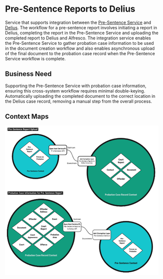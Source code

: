 # Pre-Sentence Reports to Delius

Service that supports integration between the [Pre-Sentence Service](https://github.com/ministryofjustice/pre-sentence-service)
and [Delius](https://github.com/ministryofjustice/delius). The workflow for a
pre-sentence report involves initiating a report in Delius, completing the
report in the Pre-Sentence Service and uploading the completed report to
Delius and Alfresco. The integration service enables the Pre-Sentence Service
to gather probation case information to be used in the document creation
workflow and also enables asynchronous upload of the final document to the
probation case record when the Pre-Sentence Service workflow is complete.

## Business Need

Supporting the Pre-Sentence Service with probation case information, ensuring
this cross-system workflow requires minimal double-keying. Automatically
uploading the completed document to the correct location in the Delius case
record, removing a manual step from the overall process.

## Context Maps

![Context Maps](../../doc/tech-docs/source/images/pre-sentence-reports-to-delius-context-maps.png)
